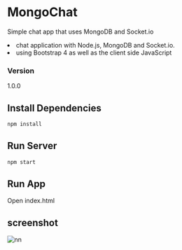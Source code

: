 # MongoChat

Simple chat app that uses MongoDB and Socket.io

<li> chat application with Node.js, MongoDB and Socket.io. </li>
<li> using Bootstrap 4 as well as the client side JavaScript </li>


### Version
1.0.0

## Install Dependencies
```bash
npm install 
```

## Run Server
```bash
npm start
```

## Run App
Open index.html

## screenshot

![nn](https://user-images.githubusercontent.com/12325386/28754291-34f1ccfc-7575-11e7-9cba-25370c742c08.JPG)
